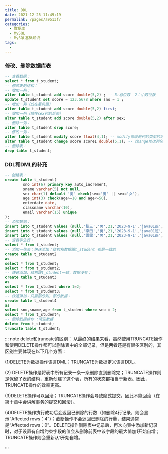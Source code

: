 ```yaml
---
title: DDL
date: 2021-12-25 11:49:19
permalink: /pages/a9513f/
categories:
  - 数据库
  - MySQL
  - MySQL基础知识
tags:
  - 
---
```




### 修改、删除数据库表

```sql
-- 查看数据：
select * from t_student;
-- 修改表的结构：
-- 增加一列：
alter table t_student add score double(5,2) ; -- 5:总位数  2：小数位数 
update t_student set score = 123.5678 where sno = 1 ;
-- 增加一列（放在最前面）
alter table t_student add score double(5,2) first;
-- 增加一列（放在sex列的后面）
alter table t_student add score double(5,2) after sex;
-- 删除一列：
alter table t_student drop score;
-- 修改一列：
alter table t_student modify score float(4,1); -- modify修改是列的类型的定义，但是不会改变列的名字
alter table t_student change score score1 double(5,1); -- change修改列名和列的类型的定义
-- 删除表：
drop table t_student;
```



### DDL和DML的补充

```sql
-- 创建表：
create table t_student(
        sno int(6) primary key auto_increment, 
        sname varchar(5) not null, 
        sex char(1) default '男' check(sex='男' || sex='女'),
        age int(3) check(age>=18 and age<=50),
        enterdate date,
        classname varchar(10),
        email varchar(15) unique
);
-- 添加数据：
insert into t_student values (null,'张三','男',21,'2023-9-1','java01班','zs@126.com');
insert into t_student values (null,'李四','男',21,'2023-9-1','java01班','ls@126.com');
insert into t_student values (null,'露露','男',21,'2023-9-1','java01班','ll@126.com');
-- 查看学生表：
select * from t_student;
-- 添加一张表：快速添加：结构和数据跟t_student 都是一致的
create table t_student2
as
select * from t_student;
select * from t_student2;
-- 快速添加，结构跟t_student一致，数据没有：
create table t_student3
as
select * from t_student where 1=2;
select * from t_student3;
-- 快速添加：只要部分列，部分数据：
create table t_student4
as
select sno,sname,age from t_student where sno = 2;
select * from t_student4;
-- 删除数据操作 :清空数据
delete from t_student;
truncate table t_student;
```

::: note delete和truncate的区别：
从最终的结果来看，虽然使用TRUNCATE操作和使用DELETE操作都可以删除表中的全部记录，但是两者还是有很多区别的，其区别主要体现在以下几个方面：

(1)DELETE为数据操作语言DML；TRUNCATE为数据定义语言DDL。

(2) DELETE操作是将表中所有记录一条一条删除直到删除完；TRUNCATE操作则是保留了表的结构，重新创建了这个表，所有的状态都相当于新表。因此，TRUNCATE操作的效率更高。

(3)DELETE操作可以回滚；TRUNCATE操作会导致隐式提交，因此不能回滚（在第十章中会讲解事务的提交和回滚）。

(4)DELETE操作执行成功后会返回已删除的行数（如删除4行记录，则会显示“Affected rows：4”）；截断操作不会返回已删除的行量，结果通常是“Affected rows：0”。DELETE操作删除表中记录后，再次向表中添加新记录时，对于设置有自增约束字段的值会从删除前表中该字段的最大值加1开始自增；TRUNCATE操作则会重新从1开始自增。

:::
